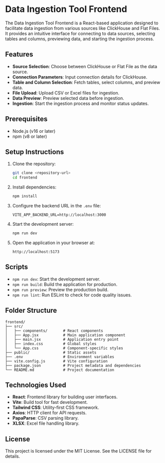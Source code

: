# Data Ingestion Tool Frontend

The Data Ingestion Tool Frontend is a React-based application designed to facilitate data ingestion from various sources like ClickHouse and Flat Files. It provides an intuitive interface for connecting to data sources, selecting tables and columns, previewing data, and starting the ingestion process.

## Features

- **Source Selection**: Choose between ClickHouse or Flat File as the data source.
- **Connection Parameters**: Input connection details for ClickHouse.
- **Table and Column Selection**: Fetch tables, select columns, and preview data.
- **File Upload**: Upload CSV or Excel files for ingestion.
- **Data Preview**: Preview selected data before ingestion.
- **Ingestion**: Start the ingestion process and monitor status updates.

## Prerequisites

- Node.js (v16 or later)
- npm (v8 or later)

## Setup Instructions

1. Clone the repository:
   ```bash
   git clone <repository-url>
   cd frontend
   ```

2. Install dependencies:
   ```bash
   npm install
   ```

3. Configure the backend URL in the `.env` file:
   ```
   VITE_APP_BACKEND_URL=http://localhost:3000
   ```

4. Start the development server:
   ```bash
   npm run dev
   ```

5. Open the application in your browser at:
   ```
   http://localhost:5173
   ```

## Scripts

- `npm run dev`: Start the development server.
- `npm run build`: Build the application for production.
- `npm run preview`: Preview the production build.
- `npm run lint`: Run ESLint to check for code quality issues.

## Folder Structure

```
frontend/
├── src/
│   ├── components/       # React components
│   ├── App.jsx           # Main application component
│   ├── main.jsx          # Application entry point
│   ├── index.css         # Global styles
│   └── App.css           # Component-specific styles
├── public/               # Static assets
├── .env                  # Environment variables
├── vite.config.js        # Vite configuration
├── package.json          # Project metadata and dependencies
└── README.md             # Project documentation
```

## Technologies Used

- **React**: Frontend library for building user interfaces.
- **Vite**: Build tool for fast development.
- **Tailwind CSS**: Utility-first CSS framework.
- **Axios**: HTTP client for API requests.
- **PapaParse**: CSV parsing library.
- **XLSX**: Excel file handling library.

## License

This project is licensed under the MIT License. See the LICENSE file for details.
